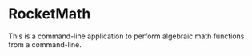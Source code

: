 # RocketMath
This is a command-line application to perform algebraic math functions from a command-line.

